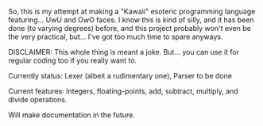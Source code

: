 So, this is my attempt at making a "Kawaii" esoteric programming language featuring... UwU and OwO faces. I know this is kind of silly, and it has been done (to varying degrees) before, and this project probably won't even be the very practical, but... I've got too much time to spare anyways.

DISCLAIMER: This whole thing is meant a joke. But... you can use it for regular coding too if you really want to.

Currently status: Lexer (albeit a rudimentary one), Parser to be done

Current features: Integers, floating-points, add, subtract, multiply, and divide operations.

Will make documentation in the future.
